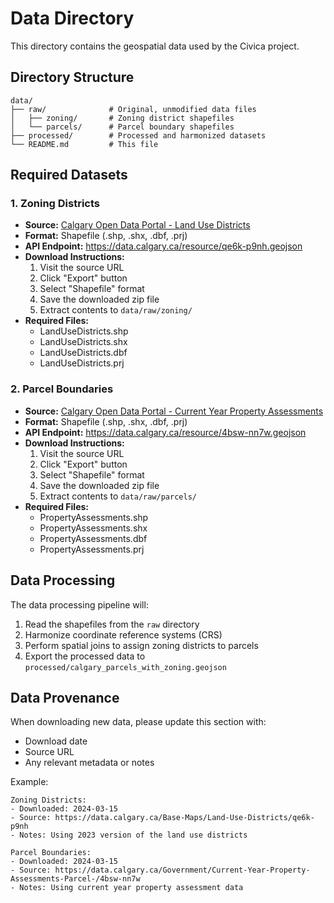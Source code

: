 # Data Directory

This directory contains the geospatial data used by the Civica project.

## Directory Structure

```
data/
├── raw/              # Original, unmodified data files
│   ├── zoning/       # Zoning district shapefiles
│   └── parcels/      # Parcel boundary shapefiles
├── processed/        # Processed and harmonized datasets
└── README.md         # This file
```

## Required Datasets

### 1. Zoning Districts
- **Source:** [Calgary Open Data Portal - Land Use Districts](https://data.calgary.ca/Base-Maps/Land-Use-Districts/qe6k-p9nh)
- **Format:** Shapefile (.shp, .shx, .dbf, .prj)
- **API Endpoint:** https://data.calgary.ca/resource/qe6k-p9nh.geojson
- **Download Instructions:**
  1. Visit the source URL
  2. Click "Export" button
  3. Select "Shapefile" format
  4. Save the downloaded zip file
  5. Extract contents to `data/raw/zoning/`
- **Required Files:**
  - LandUseDistricts.shp
  - LandUseDistricts.shx
  - LandUseDistricts.dbf
  - LandUseDistricts.prj

### 2. Parcel Boundaries
- **Source:** [Calgary Open Data Portal - Current Year Property Assessments](https://data.calgary.ca/Government/Current-Year-Property-Assessments-Parcel-/4bsw-nn7w)
- **Format:** Shapefile (.shp, .shx, .dbf, .prj)
- **API Endpoint:** https://data.calgary.ca/resource/4bsw-nn7w.geojson
- **Download Instructions:**
  1. Visit the source URL
  2. Click "Export" button
  3. Select "Shapefile" format
  4. Save the downloaded zip file
  5. Extract contents to `data/raw/parcels/`
- **Required Files:**
  - PropertyAssessments.shp
  - PropertyAssessments.shx
  - PropertyAssessments.dbf
  - PropertyAssessments.prj

## Data Processing

The data processing pipeline will:
1. Read the shapefiles from the `raw` directory
2. Harmonize coordinate reference systems (CRS)
3. Perform spatial joins to assign zoning districts to parcels
4. Export the processed data to `processed/calgary_parcels_with_zoning.geojson`

## Data Provenance

When downloading new data, please update this section with:
- Download date
- Source URL
- Any relevant metadata or notes

Example:
```
Zoning Districts:
- Downloaded: 2024-03-15
- Source: https://data.calgary.ca/Base-Maps/Land-Use-Districts/qe6k-p9nh
- Notes: Using 2023 version of the land use districts

Parcel Boundaries:
- Downloaded: 2024-03-15
- Source: https://data.calgary.ca/Government/Current-Year-Property-Assessments-Parcel-/4bsw-nn7w
- Notes: Using current year property assessment data
``` 